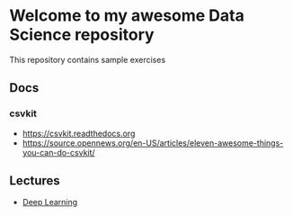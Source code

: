 # Welcome to my awesome Data Science repository

This repository contains sample exercises

## Docs

### csvkit
* https://csvkit.readthedocs.org
* https://source.opennews.org/en-US/articles/eleven-awesome-things-you-can-do-csvkit/ 

## Lectures
* [Deep Learning](https://goodfeli.github.io/dlbook/)

